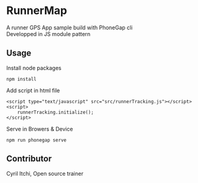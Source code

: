 # RunnerMap

A runner GPS App sample build with PhoneGap cli<br>
Developped in JS module pattern

## Usage

Install node packages
```
npm install
```

Add script in html file
```
<script type="text/javascript" src="src/runnerTracking.js"></script>
<script>
    runnerTracking.initialize();
</script>
```

Serve in Browers & Device
```
npm run phonegap serve
```

## Contributor
Cyril Itchi, Open source trainer
